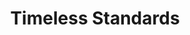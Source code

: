 ---
ee_id: '2223'
site: '1'
type: '2'
long_id: 2012-060 Timeless Standrads
url: 2012-060-timeless-standrads
year: '2012'
medium: Inkjet on Canvas
commission:
add_credit:
dims: 56 x 40 inches
pitch:
ps:
live_url:
related:
title: Timeless Standards
youtube:
imgs: timeless-standards-2012-060-full-1-database-Lisson.jpg
subheading:
year2: '2012'
download:
add_credits:
related_code:
! '':
layout: things-i-made
---